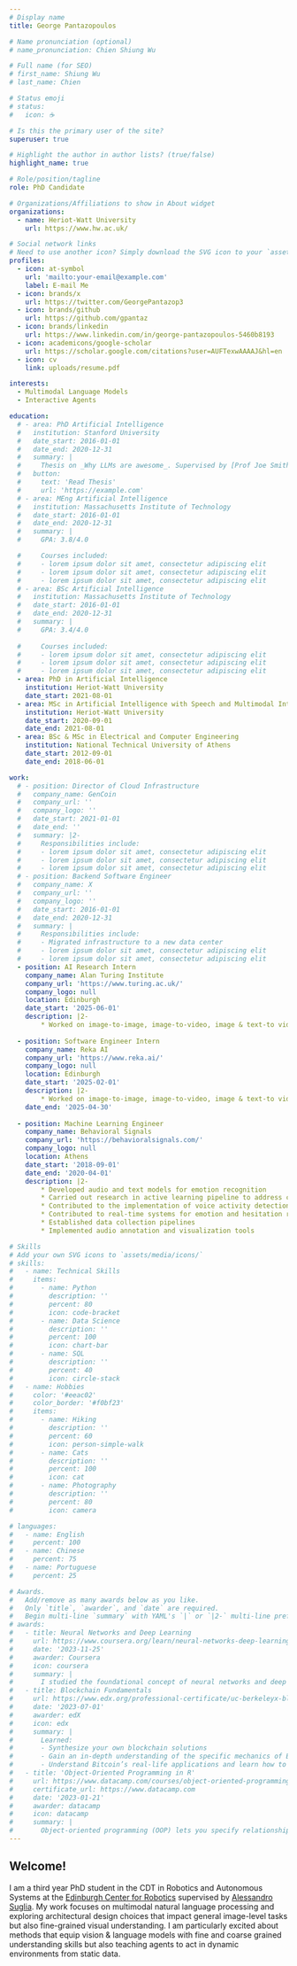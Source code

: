 ```yaml
---
# Display name
title: George Pantazopoulos

# Name pronunciation (optional)
# name_pronunciation: Chien Shiung Wu

# Full name (for SEO)
# first_name: Shiung Wu
# last_name: Chien

# Status emoji
# status:
#   icon: ☕️

# Is this the primary user of the site?
superuser: true

# Highlight the author in author lists? (true/false)
highlight_name: true

# Role/position/tagline
role: PhD Candidate

# Organizations/Affiliations to show in About widget
organizations:
  - name: Heriot-Watt University
    url: https://www.hw.ac.uk/

# Social network links
# Need to use another icon? Simply download the SVG icon to your `assets/media/icons/` folder.
profiles:
  - icon: at-symbol
    url: 'mailto:your-email@example.com'
    label: E-mail Me
  - icon: brands/x
    url: https://twitter.com/GeorgePantazop3
  - icon: brands/github
    url: https://github.com/gpantaz
  - icon: brands/linkedin
    url: https://www.linkedin.com/in/george-pantazopoulos-5460b8193
  - icon: academicons/google-scholar
    url: https://scholar.google.com/citations?user=AUFTexwAAAAJ&hl=en
  - icon: cv
    link: uploads/resume.pdf

interests:
  - Multimodal Language Models
  - Interactive Agents

education:
  # - area: PhD Artificial Intelligence
  #   institution: Stanford University
  #   date_start: 2016-01-01
  #   date_end: 2020-12-31
  #   summary: |
  #     Thesis on _Why LLMs are awesome_. Supervised by [Prof Joe Smith](https://example.com). Presented papers at 5 IEEE conferences with the contributions being published in 2 Springer journals.
  #   button:
  #     text: 'Read Thesis'
  #     url: 'https://example.com'
  # - area: MEng Artificial Intelligence
  #   institution: Massachusetts Institute of Technology
  #   date_start: 2016-01-01
  #   date_end: 2020-12-31
  #   summary: |
  #     GPA: 3.8/4.0

  #     Courses included:
  #     - lorem ipsum dolor sit amet, consectetur adipiscing elit
  #     - lorem ipsum dolor sit amet, consectetur adipiscing elit
  #     - lorem ipsum dolor sit amet, consectetur adipiscing elit
  # - area: BSc Artificial Intelligence
  #   institution: Massachusetts Institute of Technology
  #   date_start: 2016-01-01
  #   date_end: 2020-12-31
  #   summary: |
  #     GPA: 3.4/4.0
      
  #     Courses included:
  #     - lorem ipsum dolor sit amet, consectetur adipiscing elit
  #     - lorem ipsum dolor sit amet, consectetur adipiscing elit
  #     - lorem ipsum dolor sit amet, consectetur adipiscing elit
  - area: PhD in Artificial Intelligence
    institution: Heriot-Watt University
    date_start: 2021-08-01
  - area: MSc in Artificial Intelligence with Speech and Multimodal Interaction
    institution: Heriot-Watt University
    date_start: 2020-09-01
    date_end: 2021-08-01
  - area: BSc & MSc in Electrical and Computer Engineering
    institution: National Technical University of Athens
    date_start: 2012-09-01
    date_end: 2018-06-01

work:
  # - position: Director of Cloud Infrastructure
  #   company_name: GenCoin
  #   company_url: ''
  #   company_logo: ''
  #   date_start: 2021-01-01
  #   date_end: ''
  #   summary: |2-
  #     Responsibilities include:
  #     - lorem ipsum dolor sit amet, consectetur adipiscing elit
  #     - lorem ipsum dolor sit amet, consectetur adipiscing elit
  #     - lorem ipsum dolor sit amet, consectetur adipiscing elit
  # - position: Backend Software Engineer
  #   company_name: X
  #   company_url: ''
  #   company_logo: ''
  #   date_start: 2016-01-01
  #   date_end: 2020-12-31
  #   summary: |
  #     Responsibilities include:
  #     - Migrated infrastructure to a new data center
  #     - lorem ipsum dolor sit amet, consectetur adipiscing elit
  #     - lorem ipsum dolor sit amet, consectetur adipiscing elit
  - position: AI Research Intern
    company_name: Alan Turing Institute
    company_url: 'https://www.turing.ac.uk/'
    company_logo: null
    location: Edinburgh
    date_start: '2025-06-01'
    description: |2-
        * Worked on image-to-image, image-to-video, image & text-to video retrieval
  
  - position: Software Engineer Intern
    company_name: Reka AI
    company_url: 'https://www.reka.ai/'
    company_logo: null
    location: Edinburgh
    date_start: '2025-02-01'
    description: |2-
        * Worked on image-to-image, image-to-video, image & text-to video retrieval
    date_end: '2025-04-30'
  
  - position: Machine Learning Engineer
    company_name: Behavioral Signals
    company_url: 'https://behavioralsignals.com/'
    company_logo: null
    location: Athens
    date_start: '2018-09-01'
    date_end: '2020-04-01'
    description: |2-
        * Developed audio and text models for emotion recognition
        * Carried out research in active learning pipeline to address class imbalances
        * Contributed to the implementation of voice activity detection algorithms
        * Contributed to real-time systems for emotion and hesitation recognition
        * Established data collection pipelines
        * Implemented audio annotation and visualization tools

# Skills
# Add your own SVG icons to `assets/media/icons/`
# skills:
#   - name: Technical Skills
#     items:
#       - name: Python
#         description: ''
#         percent: 80
#         icon: code-bracket
#       - name: Data Science
#         description: ''
#         percent: 100
#         icon: chart-bar
#       - name: SQL
#         description: ''
#         percent: 40
#         icon: circle-stack
#   - name: Hobbies
#     color: '#eeac02'
#     color_border: '#f0bf23'
#     items:
#       - name: Hiking
#         description: ''
#         percent: 60
#         icon: person-simple-walk
#       - name: Cats
#         description: ''
#         percent: 100
#         icon: cat
#       - name: Photography
#         description: ''
#         percent: 80
#         icon: camera

# languages:
#   - name: English
#     percent: 100
#   - name: Chinese
#     percent: 75
#   - name: Portuguese
#     percent: 25

# Awards.
#   Add/remove as many awards below as you like.
#   Only `title`, `awarder`, and `date` are required.
#   Begin multi-line `summary` with YAML's `|` or `|2-` multi-line prefix and indent 2 spaces below.
# awards:
#   - title: Neural Networks and Deep Learning
#     url: https://www.coursera.org/learn/neural-networks-deep-learning
#     date: '2023-11-25'
#     awarder: Coursera
#     icon: coursera
#     summary: |
#       I studied the foundational concept of neural networks and deep learning. By the end, I was familiar with the significant technological trends driving the rise of deep learning; build, train, and apply fully connected deep neural networks; implement efficient (vectorized) neural networks; identify key parameters in a neural network’s architecture; and apply deep learning to your own applications.
#   - title: Blockchain Fundamentals
#     url: https://www.edx.org/professional-certificate/uc-berkeleyx-blockchain-fundamentals
#     date: '2023-07-01'
#     awarder: edX
#     icon: edx
#     summary: |
#       Learned:
#       - Synthesize your own blockchain solutions
#       - Gain an in-depth understanding of the specific mechanics of Bitcoin
#       - Understand Bitcoin’s real-life applications and learn how to attack and destroy Bitcoin, Ethereum, smart contracts and Dapps, and alternatives to Bitcoin’s Proof-of-Work consensus algorithm
#   - title: 'Object-Oriented Programming in R'
#     url: https://www.datacamp.com/courses/object-oriented-programming-with-s3-and-r6-in-r
#     certificate_url: https://www.datacamp.com
#     date: '2023-01-21'
#     awarder: datacamp
#     icon: datacamp
#     summary: |
#       Object-oriented programming (OOP) lets you specify relationships between functions and the objects that they can act on, helping you manage complexity in your code. This is an intermediate level course, providing an introduction to OOP, using the S3 and R6 systems. S3 is a great day-to-day R programming tool that simplifies some of the functions that you write. R6 is especially useful for industry-specific analyses, working with web APIs, and building GUIs.
---
```


## Welcome!

I am a third year PhD student in the CDT in Robotics and Autonomous Systems at the [Edinburgh Center for
Robotics](https://www.edinburgh-robotics.org/) supervised by [Alessandro Suglia](https://alesuglia.github.io/). My work focuses on multimodal natural language processing and exploring architectural design choices that impact general image-level tasks but also fine-grained visual understanding. I am particularly excited about methods that equip vision & language models with fine and coarse grained understanding skills but also teaching agents to act in dynamic environments from static data.
